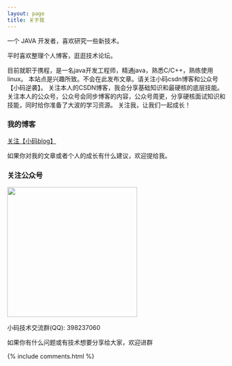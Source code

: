 ```yaml
---
layout: page
title: 关于我 
---
```


一个 JAVA 开发者，喜欢研究一些新技术。
<p>
平时喜欢整理个人博客，逛逛技术论坛。
<p>
目前就职于携程，是一名java开发工程师，精通java，熟悉C/C++，熟练使用linux。
本站点是兴趣所致。不会在此发布文章。请关注小码csdn博客和公众号【小码逆袭】。
关注本人的CSDN博客，我会分享基础知识和最硬核的底层技能。
关注本人的公众号，公众号会同步博客的内容，公众号周更，分享硬核面试知识和技能，同时给你准备了大波的学习资源。
关注我，让我们一起成长！
<p>

<h3> 我的博客 </h3>  

<p>

<p>

<a href="https://blog.csdn.net/lyztyycode">关注【小码blog】</a>

<p>

如果你对我的文章或者个人的成长有什么建议，欢迎提给我。


<h3> 关注公众号 </h3>  

<p> 

<img src="https://img-blog.csdnimg.cn/20200405142254907.jpeg?x-oss-process=image/watermark,type_ZmFuZ3poZW5naGVpdGk,shadow_10,text_aHR0cHM6Ly9ibG9nLmNzZG4ubmV0L2x5enR5eWNvZGU=,size_16,color_FFFFFF,t_70" width="300" height="300">

<p> 
小码技术交流群(QQ): 398237060     
<p> 
如果你有什么问题或有技术想要分享给大家，欢迎进群
<p> 


{% include comments.html %}

